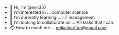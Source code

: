 - 👋 Hi, I’m @neil357
- 👀 I’m interested in ... computer science 
- 🌱 I’m currently learning ... I.T management
- 💞️ I’m looking to collaborate on ... All tasks that I can.
- 📫 How to reach me ... neilacharlton@gmail.com

<!---
neil357/neil357 is a ✨ special ✨ repository because its `README.md` (this file) appears on your GitHub profile.
You can click the Preview link to take a look at your changes.
--->
